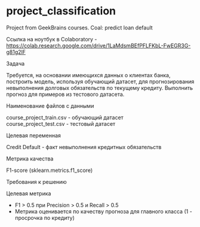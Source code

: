# project_classification
Project from GeekBrains courses. Coal: predict loan default

Ссылка на ноутбук в Colaboratory - https://colab.research.google.com/drive/1LaMdsmBEfPFLFKbL-FwEGR3G-g81g2lF

Задача

Требуется, на основании имеющихся данных о клиентах банка, построить модель, используя обучающий датасет, для прогнозирования невыполнения долговых обязательств по текущему кредиту. Выполнить прогноз для примеров из тестового датасета.

Наименование файлов с данными

course_project_train.csv - обучающий датасет<br>
course_project_test.csv - тестовый датасет

Целевая переменная

Credit Default - факт невыполнения кредитных обязательств

Метрика качества

F1-score (sklearn.metrics.f1_score)

Требования к решению

Целевая метрика
* F1 > 0.5 при Precision > 0.5 и Recall > 0.5
* Метрика оценивается по качеству прогноза для главного класса (1 - просрочка по кредиту)
